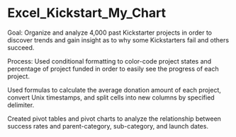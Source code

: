 # Excel_Kickstart_My_Chart

Goal:
Organize and analyze 4,000 past Kickstarter projects in order to discover trends and gain insight as to why some Kickstarters fail and others succeed.

Process:
Used conditional formatting to color-code project states and percentage of project funded in order to easily see the progress of each project. 

Used formulas to calculate the average donation amount of each project, convert Unix timestamps, and split cells into new columns by specified delimiter.

Created pivot tables and pivot charts to analyze the relationship between success rates and parent-category, sub-category, and launch dates.
